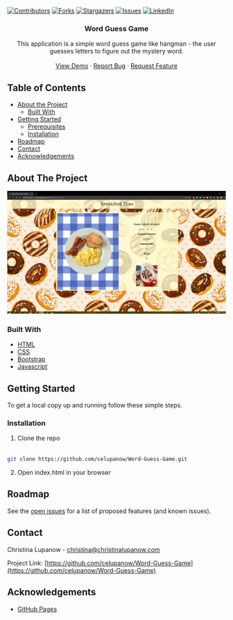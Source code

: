 <!-- PROJECT SHIELDS -->

[![Contributors][contributors-shield]][contributors-url] [![Forks][forks-shield]][forks-url] [![Stargazers][stars-shield]][stars-url] [![Issues][issues-shield]][issues-url] [![LinkedIn][linkedin-shield]][linkedin-url]

 
<h3 align="center">Word Guess Game</h3>
<p align="center">
This application is a simple word guess game like hangman - the user guesses letters to figure out the mystery word. 
<br />
<br />
<a href="https://celupanow.github.io/Word-Guess-Game">View Demo</a>
·
<a href="https://github.com/celupanow/Word-Guess-Game/issues">Report Bug</a>
·
<a href="https://github.com/celupanow/Word-Guess-Game/issues">Request Feature</a>

</p>

</p>
<!-- TABLE OF CONTENTS -->

## Table of Contents

* [About the Project](#about-the-project)
	* [Built With](#built-with)
* [Getting Started](#getting-started)
	* [Prerequisites](#prerequisites)
	* [Installation](#installation)
* [Roadmap](#roadmap)
* [Contact](#contact)
* [Acknowledgements](#acknowledgements)

  
  
  

<!-- ABOUT THE PROJECT -->

## About The Project
![Word Guess Game](./assets/images/wordguessgame.png "Word Guess Game")

### Built With
* [HTML](https://developer.mozilla.org/en-US/docs/Learn/HTML)
* [CSS](https://developer.mozilla.org/en-US/docs/Web/CSS)
* [Bootstrap](https://getbootstrap.com/)
* [Javascript](https://developer.mozilla.org/en-US/docs/Web/JavaScript)

<!-- GETTING STARTED -->

## Getting Started
To get a local copy up and running follow these simple steps.
  
### Installation

1. Clone the repo

```sh

git clone https://github.com/celupanow/Word-Guess-Game.git

```
2. Open index.html in your browser

<!-- ROADMAP -->

## Roadmap

  

See the [open issues](https://github.com/celupanow/Word-Guess-Game/issues) for a list of proposed features (and known issues).

<!-- CONTACT -->

## Contact

  

Christina Lupanow - christina@christinalupanow.com

  
Project Link: [https://github.com/celupanow/Word-Guess-Game](https://github.com/celupanow/Word-Guess-Game)

<!-- ACKNOWLEDGEMENTS -->

## Acknowledgements

* [GitHub Pages](https://pages.github.com)

<!-- MARKDOWN LINKS & IMAGES -->

<!-- https://www.markdownguide.org/basic-syntax/#reference-style-links -->

[contributors-shield]: https://img.shields.io/github/contributors/celupanow/Word-Guess-Game.svg?style=flat-square

[contributors-url]: https://github.com/celupanow/Word-Guess-Game/graphs/contributors

[forks-shield]: https://img.shields.io/github/forks/celupanow/Word-Guess-Game.svg?style=flat-square

[forks-url]: https://github.com/celupanow/Word-Guess-Game/network/members

[stars-shield]: https://img.shields.io/github/stars/celupanow/Word-Guess-Game.svg?style=flat-square

[stars-url]: https://github.com/celupanow/Word-Guess-Game/stargazers

[issues-shield]: https://img.shields.io/github/issues/celupanow/Word-Guess-Game.svg?style=flat-square

[issues-url]: https://github.com/celupanow/Word-Guess-Game/issues

[license-shield]: https://img.shields.io/github/license/celupanow/Word-Guess-Game.svg?style=flat-square

[license-url]: https://github.com/celupanow/Word-Guess-Game/blob/master/LICENSE.txt

[linkedin-shield]: https://img.shields.io/badge/-LinkedIn-black.svg?style=flat-square&logo=linkedin&colorB=555

[linkedin-url]: https://www.linkedin.com/in/christinalupanow

[product-screenshot]: images/screenshot.png
<!--stackedit_data:
eyJoaXN0b3J5IjpbOTc3MjUyMTcwLDExODc1NjUzMzYsLTEyND
c2NDI3NzJdfQ==
-->